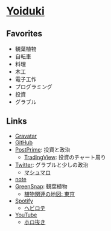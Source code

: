 # [Yoiduki](https://y-muen.github.io/y-muen/)
## Favorites
- 観葉植物
- 自転車
- 料理
- 木工
- 電子工作
- プログラミング
- 投資
- グラブル

## Links
- [Gravatar](https://ja.gravatar.com/ymuen)
- [GitHub](https://github.com/y-muen)
- [PostPrime](https://postprime.com/y_muen): 投資と政治
  - [TradingView](https://jp.tradingview.com/u/y-muen): 投資のチャート周り
- [Twitter](https://twitter.com/y_muen): グラブルと少しの政治
  - [マシュマロ](https://marshmallow-qa.com/y_muen)
- [note](https://note.com/y_muen)
- [GreenSnap](https://greensnap.jp/my/y_muen): 観葉植物
  - [植物関連の地図: 東京](https://www.google.com/maps/d/viewer?mid=1SoIozXh3XpcJSM49HWpzLDzFvf3P8R-1)
- [Spotify](https://open.spotify.com/user/3vg7ib8viax9jtt3jhki731cs)
  - [ヘビロテ](https://open.spotify.com/playlist/19GjpNq8oX2ttrQHtqHg0C?si=883fd400a62a493b)
- [YouTube](https://www.youtube.com/channel/UCSohJtXW0vq-a8-mndnqR6w)
  - [ホロ抜き](https://www.youtube.com/playlist?list=PLaMEq1-vsIARAEgb5GjsjnalAmrIjJaqr)
